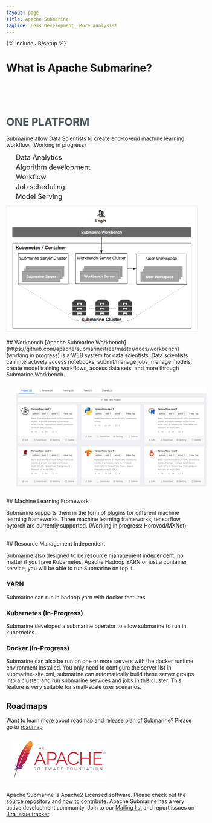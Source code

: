 ```yaml
---
layout: page
title: Apache Submarine
tagline: Less Development, More analysis!
---
```

<!--
Licensed under the Apache License, Version 2.0 (the "License");
you may not use this file except in compliance with the License.
You may obtain a copy of the License at

http://www.apache.org/licenses/LICENSE-2.0

Unless required by applicable law or agreed to in writing, software
distributed under the License is distributed on an "AS IS" BASIS,
WITHOUT WARRANTIES OR CONDITIONS OF ANY KIND, either express or implied.
See the License for the specific language governing permissions and
limitations under the License.
-->
{% include JB/setup %}
<br />
<h1 class="index-header">
  What is Apache Submarine?
</h1>

<br /><br /><br />
<div class="row">
  <div class="col-md-6" style="padding-right:0">
    <h1 style="color:#4c555a">ONE PLATFORM</h1>
    <p>
      Submarine allow Data Scientists to create end-to-end machine learning workflow. (Working in progress)
    </p>
    <ul style="list-style-type: none;padding-left:10px;" >
      <li style="font-size:18px; margin: 5px;"><span class="glyphicon glyphicon-transfer" style="margin-right:10px"></span> Data Analytics</li>
      <li style="font-size:18px; margin: 5px;"><span class="glyphicon glyphicon-eye-open" style="margin-right:10px"></span> Algorithm development</li>
      <li style="font-size:18px; margin: 5px;"><span class="glyphicon glyphicon-dashboard" style="margin-right:10px"></span> Workflow</li>
      <li style="font-size:18px; margin: 5px;"><span class="glyphicon glyphicon-wrench" style="margin-right:10px"></span> Job scheduling</li>
      <li style="font-size:18px; margin: 5px;"><span class="glyphicon glyphicon-cloud" style="margin-right:10px"></span> Model Serving</li>
    </ul>
  </div>
  <div class="col-md-6" style="padding:0">
    <img class="img-responsive" style="border: 1px solid #ecf0f1;" src="./assets/themes/submarine/img/architecture.png" />
  </div>
</div>

<br />
## Workbench
[Apache Submarine Workbench](https://github.com/apache/submarine/tree/master/docs/workbench) (working in progress) is a WEB system for data scientists. 
Data scientists can interactively access notebooks, submit/manage jobs, manage models, create model training workflows, access data sets, and more through Submarine Workbench.

<img class="img-responsive" width="900px" style="margin:0 auto; padding: 26px;" src="./assets/themes/submarine/img/workspace-project.png" />

<!--
### Notebook 
You can write code and run directly in the workbench through the notebook, using python or spark interpreter, and the results will be graphically displayed.


#### Submarine Spark Interpreter
The submarine workbench has integrated the spark runtime environment. The data engineer can directly write spark or spark sql for data processing without any configuration.

<img class="img-responsive" src="./assets/themes/submarine/img/spark_logo.jpg" width="140px" />

Apache Submarine with Spark integration provides

- Automatic SparkContext and SQLContext injection
- Provide the spark runtime environment through the docker image.
- Canceling job and displaying its progress

For the further information about Apache Spark in Apache Submarine, please see [Spark interpreter for Apache Submarine](#).

#### Python integration
The submarine workbench has integrated the python runtime environment and a rich python library. Data scientists can directly write python code for algorithm development without any configuration.

<img class="img-responsive" src="./assets/themes/submarine/img/python_logo.png" width="240px" />

For the further information about Python in Apache Submarine, please see [Python interpreter for Apache Submarine](#).
-->

<br />
## Machine Learning Fromework

Submarine supports them in the form of plugins for different machine learning frameworks. Three machine learning frameworks, tensorflow, pytorch are currently supported. (Working in progress: Horovod/MXNet)

<br />
## Resource Management Independent

Submarine also designed to be resource management independent, no matter if you have Kubernetes, Apache Hadoop YARN or just a container service, you will be able to run Submarine on top it.

### YARN

Submarine can run in hadoop yarn with docker features

### Kubernetes (In-Progress)

Submarine developed a submarine operator to allow submarine to run in kubernetes.

### Docker (In-Progress)

Submarine can also be run on one or more servers with the docker runtime environment installed.
You only need to configure the server list in submarine-site.xml, submarine can automatically build these server groups into a cluster, and run submarine services and jobs in this cluster. This feature is very suitable for small-scale user scenarios.

## Roadmaps

Want to learn more about roadmap and release plan of Submarine? Please go to [roadmap](https://cwiki.apache.org/confluence/display/SUBMARINE/Roadmap)

<img class="img-responsive" style="margin:0 auto; padding: 15px;" src="./assets/themes/submarine/img/asf_logo.png" width="250px"/>

Apache Submarine is Apache2 Licensed software. Please check out the [source repository](http://git.apache.org/submarine.git) and [how to contribute](./docs/latest/development/howtocontribute.html).
Apache Submarine has a very active development community.
Join to our [Mailing list](https://submarine.apache.org/community.html) and report issues on [Jira Issue tracker](https://issues.apache.org/jira/browse/SUBMARINE).
</div>
<br />
